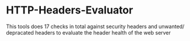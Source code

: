# HTTP-Headers-Evaluator
This tools does 17 checks in total against security headers and unwanted/ depracated headers to evaluate the header health of the web server
